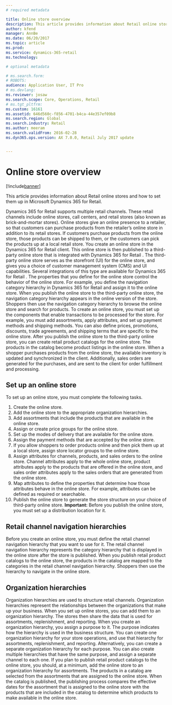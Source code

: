 ```yaml
---
# required metadata

title: Online store overview
description: This article provides information about Retail online stores and how to set them up in Microsoft Dynamics 365 for Retail.
author: kfend
manager: AnnBe
ms.date: 06/20/2017
ms.topic: article
ms.prod: 
ms.service: dynamics-365-retail
ms.technology: 

# optional metadata

# ms.search.form: 
# ROBOTS: 
audience: Application User, IT Pro
# ms.devlang: 
ms.reviewer: josaw
ms.search.scope: Core, Operations, Retail
# ms.tgt_pltfrm: 
ms.custom: 16161
ms.assetid: 646d560c-f856-4701-b4ca-44e357ef09b8
ms.search.region: Global
ms.search.industry: Retail
ms.author: meeram
ms.search.validFrom: 2016-02-28
ms.dyn365.ops.version: AX 7.0.0, Retail July 2017 update


---
```


# Online store overview

[!include[banner](includes/banner.md)]


This article provides information about Retail online stores and how to set them up in Microsoft Dynamics 365 for Retail.

Dynamics 365 for Retail supports multiple retail channels. These retail channels include online stores, call centers, and retail stores (also known as brick-and-mortar stores). Online stores give an online presence to a retailer, so that customers can purchase products from the retailer’s online store in addition to its retail stores. If customers purchase products from the online store, those products can be shipped to them, or the customers can pick the products up at a local retail store. You create an online store in the Dynamics 365 for Retail client. This online store is then published to a third-party online store that is integrated with Dynamics 365 for Retail . The third-party online store serves as the storefront (UI) for the online store, and gives you a choice of customer management system (CMS) and UI capabilities. Several integrations of this type are available for Dynamics 365 for Retail . The properties that you define for the online store control the behavior of the online store. For example, you define the navigation category hierarchy in Dynamics 365 for Retail and assign it to the online store. When you publish the online store to the third-party online store, the navigation category hierarchy appears in the online version of the store. Shoppers then use the navigation category hierarchy to browse the online store and search for products. To create an online store, you must set up the components that enable transactions to be processed for the store. For example, you must add assortments, apply attributes, and set up payment methods and shipping methods. You can also define prices, promotions, discounts, trade agreements, and shipping terms that are specific to the online store. After you publish the online store to the third-party online store, you can create retail product catalogs for the online store. The products in the catalog become product listings in the online store. When a shopper purchases products from the online store, the available inventory is updated and synchronized in the client. Additionally, sales orders are generated for the purchases, and are sent to the client for order fulfillment and processing.

## Set up an online store
To set up an online store, you must complete the following tasks.

1.  Create the online store.
2.  Add the online store to the appropriate organization hierarchies.
3.  Add assortments that include the products that are available in the online store.
4.  Assign or create price groups for the online store.
5.  Set up the modes of delivery that are available for the online store.
6.  Assign the payment methods that are accepted by the online store.
7.  If you allow shoppers to order products online and then pick them up at a local store, assign store locator groups to the online store.
8.  Assign attributes for channels, products, and sales orders to the online store. Channel attributes apply to the whole online store, product attributes apply to the products that are offered in the online store, and sales order attributes apply to the sales orders that are generated from the online store.
9.  Map attributes to define the properties that determine how those attributes behave in the online store. For example, attributes can be defined as required or searchable.
10. Publish the online store to generate the store structure on your choice of third-party online store. **Important:** Before you publish the online store, you must set up a distribution location for it.

## Retail channel navigation hierarchies
Before you create an online store, you must define the retail channel navigation hierarchy that you want to use for it. The retail channel navigation hierarchy represents the category hierarchy that is displayed in the online store after the store is published. When you publish retail product catalogs to the online store, the products in the catalog are mapped to the categories in the retail channel navigation hierarchy. Shoppers then use the hierarchy to navigate in the online store.

## Organization hierarchies
Organization hierarchies are used to structure retail channels. Organization hierarchies represent the relationships between the organizations that make up your business. When you set up online stores, you can add them to an organization hierarchy. The stores then share the data that is used for assortments, replenishment, and reporting. When you create an organization hierarchy, you assign a purpose to it. The purpose indicates how the hierarchy is used in the business structure. You can create one organization hierarchy for your store operations, and use that hierarchy for assortments, replenishment, and reporting. Alternatively, you can create a separate organization hierarchy for each purpose. You can also create multiple hierarchies that have the same purpose, and assign a separate channel to each one. If you plan to publish retail product catalogs to the online store, you should, at a minimum, add the online store to an organization hierarchy for assortments. The products in a catalog are selected from the assortments that are assigned to the online store. When the catalog is published, the publishing process compares the effective dates for the assortment that is assigned to the online store with the products that are included in the catalog to determine which products to make available in the online store.




